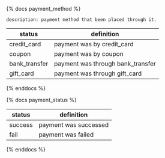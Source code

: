 {% docs payment_method %}
    
    description: payment method that been placed through it.

| status         | definition                                       |
|----------------|--------------------------------------------------|
|credit_card     | payment was by credit_card                       |
|coupon          | payment was by coupon                            |
|bank_transfer   | payment was through bank_transfer                |
|gift_card       | payment was through gift_card                    |


{% enddocs %}

{% docs payment_status %}


| status         | definition                                       |
|----------------|--------------------------------------------------|
|success         | payment was successed                            |
|fail            | payment was failed                               |

{% enddocs %}